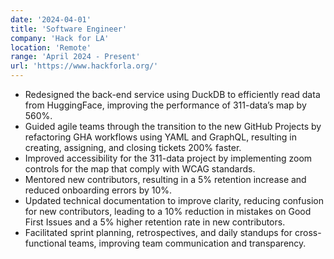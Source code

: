 ```yaml
---
date: '2024-04-01'
title: 'Software Engineer'
company: 'Hack for LA'
location: 'Remote'
range: 'April 2024 - Present'
url: 'https://www.hackforla.org/'
---
```


- Redesigned the back-end service using DuckDB to efficiently read data from HuggingFace, improving the performance of 311-data’s map by 560%.
- Guided agile teams through the transition to the new GitHub Projects by refactoring GHA workflows using YAML and GraphQL, resulting in creating, assigning, and closing tickets 200% faster.
- Improved accessibility for the 311-data project by implementing zoom controls for the map that comply with WCAG standards.
- Mentored new contributors, resulting in a 5% retention increase and reduced onboarding errors by 10%.
- Updated technical documentation to improve clarity, reducing confusion for new contributors, leading to a 10% reduction in mistakes on Good First Issues and a 5% higher retention rate in new contributors.
- Facilitated sprint planning, retrospectives, and daily standups for cross-functional teams, improving team communication and transparency.
